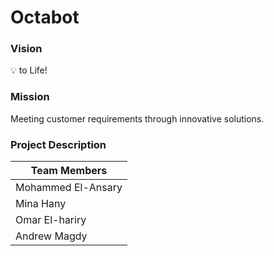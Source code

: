 # Octabot

### Vision
:bulb: to Life!
    
### Mission 
Meeting customer requirements through innovative solutions.

### Project Description 

| **Team Members** |
| -----------------------|
| Mohammed El-Ansary  |
| Mina Hany  |
| Omar El-hariry |
| Andrew Magdy |
